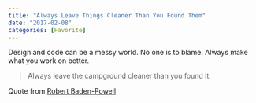 ```yaml
---
title: "Always Leave Things Cleaner Than You Found Them"
date: "2017-02-08"
categories: [Favorite]
---
```


Design and code can be a messy world. No one is to blame. Always make what you work on better.

> Always leave the campground cleaner than you found it.

Quote from [Robert Baden-Powell](https://en.wikiquote.org/wiki/Robert_Baden-Powell)
